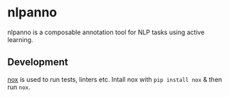 # nlpanno

nlpanno is a composable annotation tool for NLP tasks using active learning.

## Development

[nox](https://nox.thea.codes/en/stable/) is used to run tests, linters etc.
Intall nox with `pip install nox` & then run `nox`.
